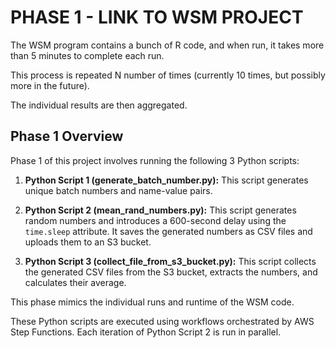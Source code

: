 # PHASE 1 - LINK TO WSM PROJECT

The WSM program contains a bunch of R code, and when run, it takes more than 5 minutes to complete each run.

This process is repeated N number of times (currently 10 times, but possibly more in the future).

The individual results are then aggregated.

## Phase 1 Overview

Phase 1 of this project involves running the following 3 Python scripts:

1. **Python Script 1 (generate_batch_number.py):** This script generates unique batch numbers and name-value pairs.

2. **Python Script 2 (mean_rand_numbers.py):** This script generates random numbers and introduces a 600-second delay using the `time.sleep` attribute. It saves the generated numbers as CSV files and uploads them to an S3 bucket.

3. **Python Script 3 (collect_file_from_s3_bucket.py):** This script collects the generated CSV files from the S3 bucket, extracts the numbers, and calculates their average.

This phase mimics the individual runs and runtime of the WSM code.

These Python scripts are executed using workflows orchestrated by AWS Step Functions. Each iteration of Python Script 2 is run in parallel.
